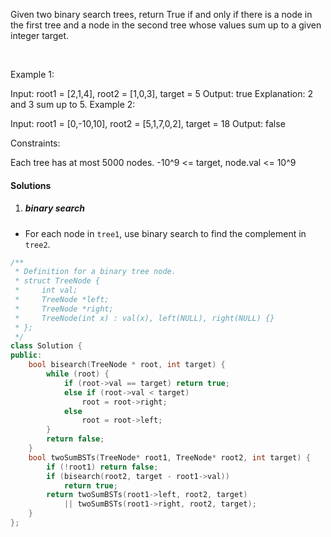 Given two binary search trees, return True if and only if there is a node in the first tree and a node in the second tree whose values sum up to a given integer target.

 

Example 1:



Input: root1 = [2,1,4], root2 = [1,0,3], target = 5
Output: true
Explanation: 2 and 3 sum up to 5.
Example 2:



Input: root1 = [0,-10,10], root2 = [5,1,7,0,2], target = 18
Output: false
 

Constraints:

Each tree has at most 5000 nodes.
-10^9 <= target, node.val <= 10^9

#### Solutions

1. ##### binary search

- For each node in `tree1`, use binary search to find the complement in `tree2`.

```c++
/**
 * Definition for a binary tree node.
 * struct TreeNode {
 *     int val;
 *     TreeNode *left;
 *     TreeNode *right;
 *     TreeNode(int x) : val(x), left(NULL), right(NULL) {}
 * };
 */
class Solution {
public:
    bool bisearch(TreeNode * root, int target) {
        while (root) {
            if (root->val == target) return true;
            else if (root->val < target)
                root = root->right;
            else
                root = root->left;
        }
        return false;
    }
    bool twoSumBSTs(TreeNode* root1, TreeNode* root2, int target) {
        if (!root1) return false;
        if (bisearch(root2, target - root1->val))
            return true;
        return twoSumBSTs(root1->left, root2, target) 
            || twoSumBSTs(root1->right, root2, target);
    }
};
```